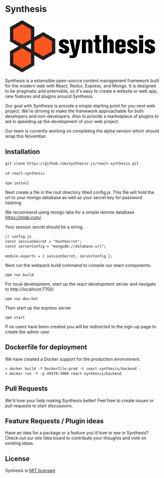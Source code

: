 # Synthesis

![Alt text](/admin/assets/logo.jpg)

Synthesis is a extensible open-source content management framework built for the modern web with React, Redux, Express, and Mongo. It is designed to be pragmatic and extensible, so it's easy to create a website or web app, new features and plugins around Synthesis.

Our goal with Synthesis is provide a simple starting point for you next web project. We're striving to make the framework approachable for both developers and non-developers.  Also to provide a marketplace of plugins to aid in speeding up the development of your web project. 

Our team is currently working on completing the alpha version which should wrap this November. 

## Installation
```
git clone https://github.com/synthesis-js/react-synthesis.git

cd react-synthesis

npm install
```

Next create a file in the root directory titled config.js. This file will hold the url to your mongo database as well as your secret key for password hashing. 

We recommend using mongo labs for a simple remote database https://mlab.com/.

Your session secret should be a string.

```
// config.js
const sessionSecret = "hashSecret";
const serverConfig = "mongodb://database.url";

module.exports = { sessionSecret, serverConfig };
```

Next run the webpack build command to compile our react components.
```
npm run build
```

For local development, start up the react development server and navigate to http://localhost:7700/
```
npm run dev:hot
```

Then start up the express server
```
npm start
```

If no users have been created you will be redirected to the sign-up page to create the admin user.

## Dockerfile for deployment

We have created a Docker support for the production environment.

```
> docker build -f Dockerfile-prod -t react-synthesis/backend .
> docker run -t -p 49170:3000 react-synthesis/backend
```

## Pull Requests

We'd love your help making Synthesis better! Feel free to create issues or pull requests to start discussions.

## Feature Requests / Plugin ideas

Have an idea for a package or a feature you'd love to see in Synthesis? Check out our site Idea board to contribute your thoughts and vote on existing ideas.

## License

Synhesis is <a href="https://github.com/synthesis-js/synthesis/blob/master/LICENSE" >MIT licensed</a>
